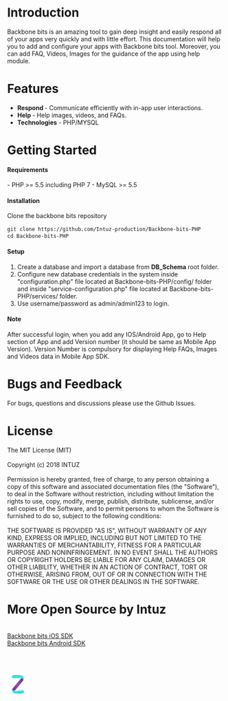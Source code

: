 <h1>Introduction</h1>
Backbone bits is an amazing tool to gain deep insight and easily respond all of your apps very quickly and with little effort. This documentation will help you to add and configure your apps with Backbone bits tool. Moreover, you can add FAQ, Videos, Images for the guidance of the app using help module.

<br/>
<h1>Features</h1>

 - <b>Respond </b> - Communicate efficiently with in-app user interactions.
 - <b>Help </b>- Help images, videos, and FAQs.
 - <b>Technologies</b> - PHP/MYSQL


<h1>Getting Started</h1>

<h4>Requirements</h4>
- PHP >= 5.5 including PHP 7
- MySQL >= 5.5

<h4>Installation</h4>
Clone the backbone bits repository

```
git clone https://github.com/Intuz-production/Backbone-bits-PHP
cd Backbone-bits-PHP
```
<h4>Setup</h4>

1.  Create a database and import a database from <b>DB_Schema</b> root folder.
2.   Configure new database credentials in the system inside "configuration.php" file located at Backbone-bits-PHP/config/ folder and inside "service-configuration.php" file located at Backbone-bits-PHP/services/ folder.
3.   Use username/password as admin/admin123 to login.

<h4>Note</h4>
After successful login, when you add any IOS/Android App, go to Help section of App and add Version number (it should be same as Mobile App Version). Version Number is compulsory for displaying Help FAQs, Images and Videos data in Mobile App SDK.


<h1>Bugs and Feedback</h1>

For bugs, questions and discussions please use the Github Issues.


<h1>License</h1>

The MIT License (MIT)
<br/><br/>
Copyright (c) 2018 INTUZ
<br/><br/>
Permission is hereby granted, free of charge, to any person obtaining a copy of this software and associated documentation files
(the "Software"), to deal in the Software without restriction, including without limitation the rights to use, copy, modify,
merge, publish, distribute, sublicense, and/or sell copies of the Software, and to permit persons to whom the Software is
furnished to do so, subject to the following conditions:
<br/><br/>
THE SOFTWARE IS PROVIDED "AS IS", WITHOUT WARRANTY OF ANY KIND, EXPRESS OR IMPLIED, INCLUDING BUT NOT LIMITED TO THE WARRANTIES OF
MERCHANTABILITY, FITNESS FOR A PARTICULAR PURPOSE AND NONINFRINGEMENT. IN NO EVENT SHALL THE AUTHORS OR COPYRIGHT HOLDERS BE
LIABLE FOR ANY CLAIM, DAMAGES OR OTHER LIABILITY, WHETHER IN AN ACTION OF CONTRACT, TORT OR OTHERWISE, ARISING FROM, OUT OF OR IN
CONNECTION WITH THE SOFTWARE OR THE USE OR OTHER DEALINGS IN THE SOFTWARE.

<h1>More Open Source by Intuz</h1>

<br/>
<a href="https://github.com/Intuz-production/Backbone-bits-iOS" target="_blank">Backbone bits iOS SDK</a>
<br/>
<a href="https://github.com/Intuz-production/Backbone-bits-Android" target="_blank">Backbone bits Android SDK</a>
 
<br/><br/>

<a href="https://www.intuz.com/" target="_blank"><img src="Screenshots/logo.jpg"></a>
